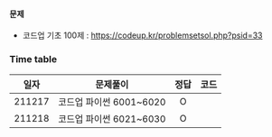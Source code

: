 #### 문제
- 코드업 기초 100제 :  https://codeup.kr/problemsetsol.php?psid=33


### Time table


| 일자|문제풀이|정답|코드|
|:---:|:---:|:---:|:---:|
|211217|코드업 파이썬 6001~6020|O |
|211218|코드업 파이썬 6021~6030|O |

